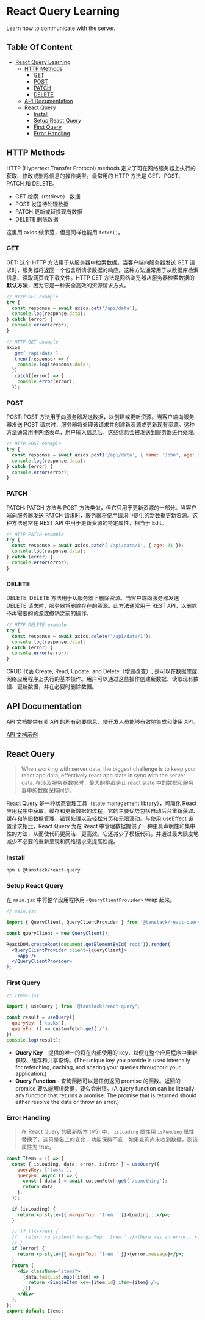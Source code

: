 # React Query Learning

Learn how to communicate with the server.

<h2>Table Of Content</h2>

- [React Query Learning](#react-query-learning)
  - [HTTP Methods](#http-methods)
    - [GET](#get)
    - [POST](#post)
    - [PATCH](#patch)
    - [DELETE](#delete)
  - [API Documentation](#api-documentation)
  - [React Query](#react-query)
    - [Install](#install)
    - [Setup React Query](#setup-react-query)
    - [First Query](#first-query)
    - [Error Handling](#error-handling)

## HTTP Methods

HTTP (Hypertext Transfer Protocol) methods 定义了可在网络服务器上执行的获取、修改或删除信息的操作类型。最常用的 HTTP 方法是 GET、POST、PATCH 和 DELETE。

- GET 检索（retrieve） 数据
- POST 发送待处理数据
- PATCH 更新或替换现有数据
- DELETE 删除数据

这里用 axios 做示范，但是同样也能用 `fetch()`。

### GET

GET: 这个 HTTP 方法用于从服务器中检索数据。当客户端向服务器发送 GET 请求时，服务器将返回一个包含所请求数据的响应。这种方法通常用于从数据库检索信息、读取网页或下载文件。HTTP GET 方法是网络浏览器从服务器检索数据的**默认方法**，因为它是一种安全高效的资源请求方式。

```jsx
// HTTP GET example
try {
  const response = await axios.get('/api/data');
  console.log(response.data);
} catch (error) {
  console.error(error);
}
```

```jsx
// HTTP GET example
axios
  .get('/api/data')
  .then((response) => {
    console.log(response.data);
  })
  .catch((error) => {
    console.error(error);
  });
```

### POST

POST: POST 方法用于向服务器发送数据，以创建或更新资源。当客户端向服务器发送 POST 请求时，服务器将处理该请求并创建新资源或更新现有资源。这种方法通常用于网络表单，用户输入信息后，这些信息会被发送到服务器进行处理。

```jsx
// HTTP POST example
try {
  const response = await axios.post('/api/data', { name: 'John', age: 30 });
  console.log(response.data);
} catch (error) {
  console.error(error);
}
```

### PATCH

PATCH: PATCH 方法与 POST 方法类似，但它只用于更新资源的一部分。当客户端向服务器发送 PATCH 请求时，服务器将使用请求中提供的新数据更新资源。这种方法通常在 REST API 中用于更新资源的特定属性，相当于 Edit。

```jsx
// HTTP PATCH example
try {
  const response = await axios.patch('/api/data/1', { age: 31 });
  console.log(response.data);
} catch (error) {
  console.error(error);
}
```

### DELETE

DELETE: DELETE 方法用于从服务器上删除资源。当客户端向服务器发送 DELETE 请求时，服务器将删除存在的资源。此方法通常用于 REST API，以删除不再需要的资源或撤销之前的操作。

```jsx
// HTTP DELETE example
try {
  const response = await axios.delete('/api/data/1');
  console.log(response.data);
} catch (error) {
  console.error(error);
}
```

CRUD 代表 Create, Read, Update, and Delete（增删改查）, 是可以在数据库或网络应用程序上执行的基本操作。用户可以通过这些操作创建新数据、读取现有数据、更新数据，并在必要时删除数据。

## API Documentation

API 文档提供有关 API 的所有必要信息，使开发人员能够有效地集成和使用 API。

[API 文档示例](https://documenter.getpostman.com/view/18152321/2s93RTSDLn)

## React Query

> When working with server data, the biggest challenge is to keep your react app data, effectively react app state in sync with the server data. 在涉及服务器数据时，最大的挑战是让 react state 中的数据和服务器中的数据保持同步。

[React Query](https://tanstack.com/query/v4/docs/framework/react/overview) 是一种状态管理工具（state management library），可简化 React 应用程序中获取、缓存和更新数据的过程。它的主要优势包括自动后台重新获取、缓存和陈旧数据管理、错误处理以及轻松分页和无限滚动。与使用 useEffect 设置请求相比，React Query 为在 React 中管理数据提供了一种更具声明性和集中性的方法，从而使代码更简洁、更高效。它还减少了模板代码，并通过最大限度地减少不必要的重新呈现和网络请求来提高性能。

### Install

```sh
npm i @tanstack/react-query
```

### Setup React Query

在 `main.jsx` 中将整个应用程序用 `<QueryClientProvider>`  wrap 起来。

```jsx
// main.jsx

import { QueryClient, QueryClientProvider } from '@tanstack/react-query';

const queryClient = new QueryClient();

ReactDOM.createRoot(document.getElementById('root')).render(
  <QueryClientProvider client={queryClient}>
    <App />
  </QueryClientProvider>
);
```

### First Query

```jsx
// Items.jsx

import { useQuery } from '@tanstack/react-query';

const result = useQuery({
  queryKey: ['tasks'],
  queryFn: () => customFetch.get('/'),
});
console.log(result);
```

- **Query Key** - 提供的唯一的将在内部使用的 key，以便在整个应用程序中重新获取、缓存和共享查询。(The unique key you provide is used internally for refetching, caching, and sharing your queries throughout your application.)
- **Query Function** - 查询函数可以是任何返回 promise 的函数。返回的 promise 要么能解析数据，要么会出错。(A query function can be literally any function that returns a promise. The promise that is returned should either resolve the data or throw an error.)

### Error Handling

> 在 React Query 的最新版本 (V5) 中， `isLoading` 属性用 `isPending` 属性替换了。这只是名上的变化，功能保持不变：如果查询尚未收到数据，则该属性为 true。

```jsx
const Items = () => {
  const { isLoading, data, error, isError } = useQuery({
    queryKey: ['tasks'],
    queryFn: async () => {
      const { data } = await customFetch.get('/something');
      return data;
    },
  });

  if (isLoading) {
    return <p style={{ marginTop: '1rem ' }}>Loading...</p>;
  }

  // if (isError) {
  //   return <p style={{ marginTop: '1rem ' }}>there was an error...</p>;
  // }
  if (error) {
    return <p style={{ marginTop: '1rem ' }}>{error.message}</p>;
  }
  return (
    <div className="items">
      {data.taskList.map((item) => {
        return <SingleItem key={item.id} item={item} />;
      })}
    </div>
  );
};
export default Items;
```
